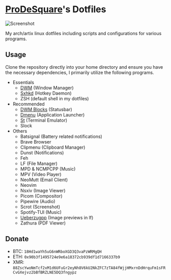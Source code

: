 # [ProDeSquare](https://prodesquare.com)'s Dotfiles

![Screenshot](.config/desktop.jpg)

My arch/artix linux dotfiles including scripts and configurations for various programs.

## Usage
Clone the repository directly into your home directory and ensure you have the necessary dependencies, I primarily utilize the following programs.

- Essentials
    - [DWM](https://surl.prodesquare.com/l/dwm) (Window Manager)
    - [Sxhkd](https://github.com/ProDeSquare/dotfiles/blob/master/.config/sxhkd/sxhkdrc) (Hotkey Daemon)
    - ZSH (default shell in my dotfiles)
- Recommended
    - [DWM Blocks](https://surl.prodesquare.com/l/dwmblocks) (Statusbar)
    - [Dmenu](https://surl.prodesquare.com/l/dmenu) (Application Launcher)
    - [St](https://surl.prodesquare.com/l/st) (Terminal Emulator)
    - Slock
- Others
    - Batsignal (Battery related notifications)
    - Brave Browser
    - Clipmenu (Clipboard Manager)
    - Dunst (Notifications)
    - Feh
    - LF (File Manager)
    - MPD & NCMPCPP (Music)
    - MPV (Video Player)
    - NeoMutt (Email Client)
    - Neovim
    - Nsxiv (Image Viewer)
    - Picom (Compositor)
    - Pipewire (Audio)
    - Scrot (Screenshot)
    - Spotify-TUI (Music)
    - [Ueberzugpp](https://github.com/jstkdng/ueberzugpp) (Image previews in lf)
    - Zathura (PDF Viewer)

## Donate
- BTC: `18Hd1waYh5uG6nWRboXGD3Q3vaPzWRMgQH`
- ETH: `0x90b3f1495724e9e6a18372cb939df1d7166337b9`
- XMR: `88ZscYwoNmTcf2xM1d6UFuGr2eyNh8V6kU2NkZFC7zTA84fWjjHMxrnDdHrquFm1sFRCvGXejvz2bBfBRZLNE5DQ3fngypz`
